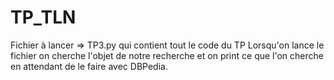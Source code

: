 # TP_TLN
Fichier à lancer => TP3.py qui contient tout le code du TP
Lorsqu'on lance le fichier on cherche l'objet de notre recherche et on print ce que l'on cherche en attendant de le faire avec DBPedia.
